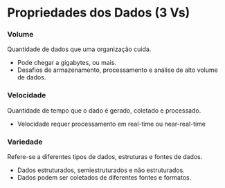 # Propriedades dos Dados (3 Vs)
### Volume
Quantidade de dados que uma organização cuida.
- Pode chegar a gigabytes, ou mais.
- Desafios de armazenamento, processamento e análise de alto volume de dados.
### Velocidade
Quantidade de tempo que o dado é gerado, coletado e processado.
- Velocidade requer processamento em real-time ou near-real-time
### Variedade
Refere-se a diferentes tipos de dados, estruturas e fontes de dados.
- Dados estruturados, semiestruturados e não estruturados.
- Dados podem ser coletados de diferentes fontes e formatos.